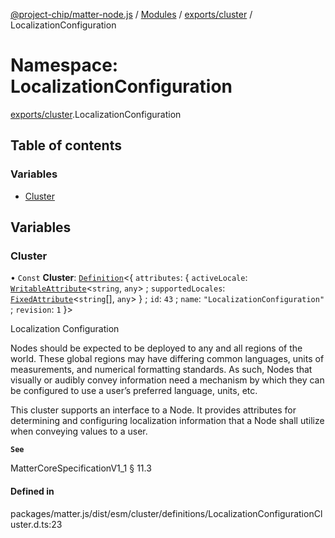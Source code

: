 [@project-chip/matter-node.js](../README.md) / [Modules](../modules.md) / [exports/cluster](exports_cluster.md) / LocalizationConfiguration

# Namespace: LocalizationConfiguration

[exports/cluster](exports_cluster.md).LocalizationConfiguration

## Table of contents

### Variables

- [Cluster](exports_cluster.LocalizationConfiguration.md#cluster)

## Variables

### Cluster

• `Const` **Cluster**: [`Definition`](exports_cluster.ClusterFactory.md#definition)\<\{ `attributes`: \{ `activeLocale`: [`WritableAttribute`](../interfaces/exports_cluster.WritableAttribute.md)\<`string`, `any`\> ; `supportedLocales`: [`FixedAttribute`](../interfaces/exports_cluster.FixedAttribute.md)\<`string`[], `any`\>  } ; `id`: ``43`` ; `name`: ``"LocalizationConfiguration"`` ; `revision`: ``1``  }\>

Localization Configuration

Nodes should be expected to be deployed to any and all regions of the world. These global regions may have
differing common languages, units of measurements, and numerical formatting standards. As such, Nodes that
visually or audibly convey information need a mechanism by which they can be configured to use a user’s
preferred language, units, etc.

This cluster supports an interface to a Node. It provides attributes for determining and configuring
localization information that a Node shall utilize when conveying values to a user.

**`See`**

MatterCoreSpecificationV1_1 § 11.3

#### Defined in

packages/matter.js/dist/esm/cluster/definitions/LocalizationConfigurationCluster.d.ts:23
